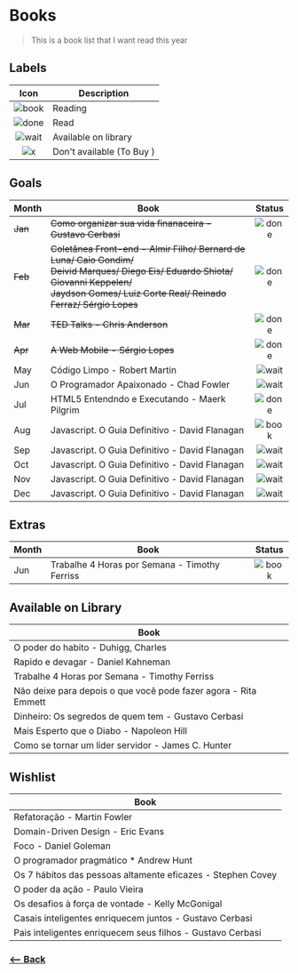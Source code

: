 # Books
> This is a book list that I want read this year

## Labels

| Icon | Description |
|:---: |---   |
| ![book](https://rawgit.com/afonsopacifer/2017-goals/master/icons/book.svg) | Reading |
| ![done](https://rawgit.com/afonsopacifer/2017-goals/master/icons/done.svg) | Read |
| ![wait](https://rawgit.com/afonsopacifer/2017-goals/master/icons/wait.svg) | Available on library |
| ![x](https://rawgit.com/afonsopacifer/2017-goals/master/icons/x.svg) | Don't available (To Buy ) |

## Goals

| Month | Book | Status |
|---    |---   |:---:     |
|  <s>Jan</s>  | <s>Como organizar sua vida finanaceira - Gustavo Cerbasi</s> | ![done](https://rawgit.com/afonsopacifer/2017-goals/master/icons/done.svg) |
|  <s>Feb</s>  | <s>Coletânea Front-end - Almir Filho/ Bernard de Luna/ Caio Gondim/ </br>Deivid Marques/ Diego Eis/ Eduardo Shiota/ Giovanni Keppelen/ </br>Jaydson Gomes/ Luiz Corte Real/ Reinado Ferraz/ Sérgio Lopes </s> | ![done](https://rawgit.com/afonsopacifer/2017-goals/master/icons/done.svg) |
|  <s>Mar</s>  | <s>TED Talks - Chris Anderson</s> | ![done](https://rawgit.com/afonsopacifer/2017-goals/master/icons/done.svg) |
|  <s>Apr</s>  | <s>A Web Mobile - Sérgio Lopes</s> | ![done](https://rawgit.com/afonsopacifer/2017-goals/master/icons/done.svg) |
|  May  |Código Limpo - Robert Martin | ![wait](https://rawgit.com/afonsopacifer/2017-goals/master/icons/wait.svg) | Available on library |
|  Jun  | O Programador Apaixonado - Chad Fowler  | ![wait](https://rawgit.com/afonsopacifer/2017-goals/master/icons/wait.svg) | Available on library |
|  Jul  | HTML5 Entendndo e Executando - Maerk Pilgrim|![done](https://rawgit.com/afonsopacifer/2017-goals/master/icons/done.svg) |
|  Aug  | Javascript. O Guia Definitivo - David Flanagan |![book](https://rawgit.com/afonsopacifer/2017-goals/master/icons/book.svg) |
|  Sep  | Javascript. O Guia Definitivo - David Flanagan |![wait](https://rawgit.com/afonsopacifer/2017-goals/master/icons/wait.svg) | Available on library |
|  Oct  | Javascript. O Guia Definitivo - David Flanagan | ![wait](https://rawgit.com/afonsopacifer/2017-goals/master/icons/wait.svg) | Available on library |
|  Nov  | Javascript. O Guia Definitivo - David Flanagan | ![wait](https://rawgit.com/afonsopacifer/2017-goals/master/icons/wait.svg) | Available on library |
|  Dec  | Javascript. O Guia Definitivo - David Flanagan | ![wait](https://rawgit.com/afonsopacifer/2017-goals/master/icons/wait.svg) | Available on library |

## Extras

| Month | Book | Status |
|---    |---   |:---:   |
| Jun   | Trabalhe 4 Horas por Semana - Timothy Ferriss | ![book](https://rawgit.com/afonsopacifer/2017-goals/master/icons/book.svg) |

## Available on Library

| Book |
|---   |
| O poder do habito - Duhigg, Charles |
| Rapido e devagar - Daniel Kahneman |
| Trabalhe 4 Horas por Semana - Timothy Ferriss |
| Não deixe para depois o que você pode fazer agora - Rita Emmett |
| Dinheiro: Os segredos de quem tem - Gustavo Cerbasi |
| Mais Esperto que o Diabo - Napoleon Hill |
| Como se tornar um líder servidor - James C. Hunter |

## Wishlist

| Book |
|---   |
| Refatoração - Martin Fowler |
| Domain-Driven Design -  Eric Evans |
| Foco - Daniel Goleman |
| O programador pragmático *  Andrew Hunt |
| Os 7 hábitos das pessoas altamente eficazes - Stephen Covey |
| O poder da ação - Paulo Vieira |
| Os desafios à força de vontade - Kelly McGonigal |
| Casais inteligentes enriquecem juntos - Gustavo Cerbasi |
| Pais inteligentes enriquecem seus filhos - Gustavo Cerbasi |


### [<-- Back](https://github.com/simoneas02/2017-goals)
